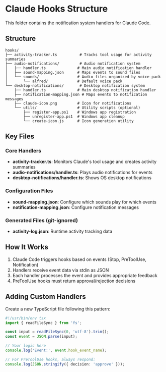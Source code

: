 # Claude Hooks Structure

This folder contains the notification system handlers for Claude Code.

## Structure

```
hooks/
├── activity-tracker.ts          # Tracks tool usage for activity summaries
├── audio-notifications/         # Audio notification system
│   ├── handler.ts              # Main audio notification handler
│   ├── sound-mapping.json      # Maps events to sound files
│   └── sounds/                 # Audio files organized by voice pack
│       └── alfred/             # Default voice pack
└── desktop-notifications/       # Desktop notification system
    ├── handler.ts              # Main desktop notification handler
    ├── notification-mapping.json # Maps events to notification messages
    ├── claude-icon.png         # Icon for notifications
    └── utils/                  # Utility scripts (optional)
        ├── register-app.ps1    # Windows app registration
        ├── unregister-app.ps1  # Windows app cleanup
        └── create-icon.js      # Icon generation utility
```

## Key Files

### Core Handlers
- **activity-tracker.ts**: Monitors Claude's tool usage and creates activity summaries
- **audio-notifications/handler.ts**: Plays audio notifications for events
- **desktop-notifications/handler.ts**: Shows OS desktop notifications

### Configuration Files
- **sound-mapping.json**: Configure which sounds play for which events
- **notification-mapping.json**: Configure notification messages

### Generated Files (git-ignored)
- **activity-log.json**: Runtime activity tracking data

## How It Works

1. Claude Code triggers hooks based on events (Stop, PreToolUse, Notification)
2. Handlers receive event data via stdin as JSON
3. Each handler processes the event and provides appropriate feedback
4. PreToolUse hooks must return approval/rejection decisions

## Adding Custom Handlers

Create a new TypeScript file following this pattern:

```typescript
#!/usr/bin/env tsx
import { readFileSync } from 'fs';

const input = readFileSync(0, 'utf-8').trim();
const event = JSON.parse(input);

// Your logic here
console.log('Event:', event.hook_event_name);

// For PreToolUse hooks, always respond:
console.log(JSON.stringify({ decision: 'approve' }));
```